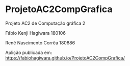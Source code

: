 # ProjetoAC2CompGrafica
Projeto AC2 de Computação gráfica 2

Fábio Kenji Hagiwara 180106

Renê Nascimento Corrêa 180886

Aplição publicada em: https://fabiohagiwara.github.io/ProjetoAC2CompGrafica/
